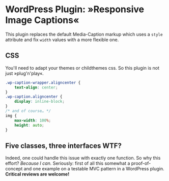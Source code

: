 # WordPress Plugin: »Responsive Image Captions«

This plugin replaces the default Media-Caption markup which uses a `style` attribute and fix `width` values with a more flexible one.

## CSS
You'll need to adapt your themes or childthemes css. So this plugin is not just »plug'n'play«.

```CSS
.wp-caption-wrapper.aligncenter {
	text-align: center;
}
.wp-caption.aligncenter {
	display: inline-block;
}
/* and of course… */
img {
	max-width: 100%;
	height: auto;
}
```

## Five classes, three interfaces WTF?
Indeed, one could handle this issue with exactly one function. So why this effort? _Because I can._ Seriously: first of all this somewhat a proof-of-concept and one example on a testable MVC pattern in a WordPress plugin. **Critical reviews are welcome!**
